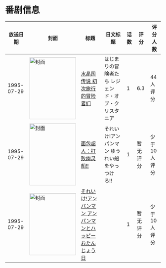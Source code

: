 # 番剧信息

|放送日期|封面|标题|日文标题|话数|评分|评分人数|
|---|---|---|---|---|---|---|
|1995-07-29|<img src="https://lain.bgm.tv/pic/cover/c/8e/0c/24158_L5NGg.jpg" alt="封面" style="width:150px;height:200px;object-fit:cover;">|[水晶国传说 初次旅行的冒险者们](https://bangumi.tv/subject/24158)|はじまりの冒険者たち レジェンド・オブ・クリスタニア|1|6.3|44人评分|
|1995-07-29|<img src="https://lain.bgm.tv/pic/cover/c/5e/bf/289828_F6bXm.jpg" alt="封面" style="width:150px;height:200px;object-fit:cover;">|[面包超人：打败幽灵船!!](https://bangumi.tv/subject/289828)|それいけ!アンパンマン ゆうれい船をやっつけろ!!|1|暂无评分|少于10人评分|
|1995-07-29|<img src="https://lain.bgm.tv/pic/cover/c/d8/48/419214_3ptpb.jpg" alt="封面" style="width:150px;height:200px;object-fit:cover;">|[それいけ!アンパンマン アンパンマンとハッピーおたんじょう日](https://bangumi.tv/subject/419214)||1|暂无评分|少于10人评分|
